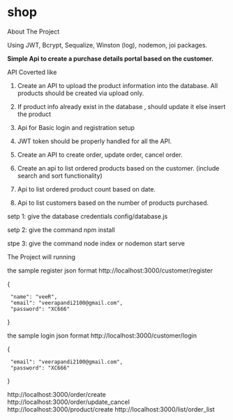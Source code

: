 # shop

About The Project

Using JWT, Bcrypt, Sequalize, Winston (log), nodemon, joi packages.

**Simple Api to create a purchase details portal based on the customer.**

API Coverted like

1. Create an API to upload the product information into the database. All products should be created via upload only.

2. If product info already exist in the database , should update it else insert the product

3. Api for Basic login and registration setup

4. JWT token should be properly handled for all the API.

4. Create an API to create order, update order, cancel order.

5. Create an api to list ordered products based on the customer. (include search and sort functionality)

6. Api to list ordered product count based on date.

7. Api to list customers based on the number of products purchased.

setp 1: give the database credentials config/database.js

setp 2: give the command  npm install

stpe 3: give the command node index or nodemon start serve

The Project will running

the sample register json format
http://localhost:3000/customer/register

{    

     "name": "veeR",
     "email": "veerapandi2100@gmail.com",
     "password": "XC666"
     
}

the sample login json format
http://localhost:3000/customer/login

{   

     "email": "veerapandi2100@gmail.com",
     "password": "XC666"
     
}

http://localhost:3000/order/create
http://localhost:3000/order/update_cancel
http://localhost:3000/product/create
http://localhost:3000/list/order_list



